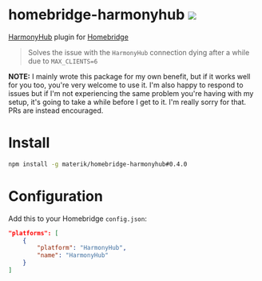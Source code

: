 # homebridge-harmonyhub [![](https://img.shields.io/badge/contact-@thematerik-blue.svg?style=flat-square)](http://twitter.com/thematerik)

[HarmonyHub](http://www.logitech.com/en-us/product/harmony-hub) plugin for [Homebridge](https://github.com/nfarina/homebridge)

> Solves the issue with the `HarmonyHub` connection dying after a while due to `MAX_CLIENTS=6`

**NOTE:** I mainly wrote this package for my own benefit, but if it works well for you too, you're very welcome to use it. I'm also happy to respond to issues but if I'm not experiencing the same problem you're having with my setup, it's going to take a while before I get to it. I'm really sorry for that. PRs are instead encouraged.

# Install

```sh
npm install -g materik/homebridge-harmonyhub#0.4.0
```

# Configuration

Add this to your Homebridge `config.json`:

```json
"platforms": [
    {
        "platform": "HarmonyHub",
        "name": "HarmonyHub"
    }
]
```
